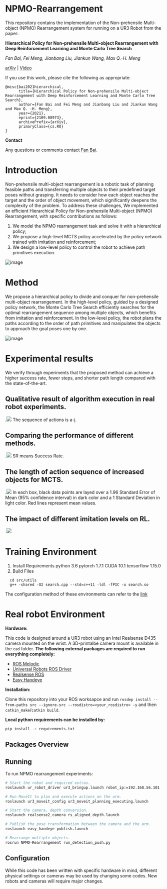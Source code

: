 # NPMO-Rearrangement
This repository contains the implementation of the Non-prehensile Multi-object (NPMO) Rearrangement system for running on a UR3 Robot from the paper:

**Hierarchical Policy for Non-prehensile Multi-object Rearrangement with Deep Reinforcement Learning and Monte Carlo Tree Search**

*Fan Bai, Fei Meng, Jianbang Liu, Jiankun Wang, Max Q.-H. Meng*

[arXiv](https://arxiv.org/abs/2109.08973) | [Video]()

If you use this work, please cite the following as appropriate:

```text
@misc{bai2021hierarchical,
      title={Hierarchical Policy for Non-prehensile Multi-object Rearrangement with Deep Reinforcement Learning and Monte Carlo Tree Search}, 
      author={Fan Bai and Fei Meng and Jianbang Liu and Jiankun Wang and Max Q. -H. Meng},
      year={2021},
      eprint={2109.08973},
      archivePrefix={arXiv},
      primaryClass={cs.RO}
}
```

**Contact**

Any questions or comments contact [Fan Bai](baifanxxx@gmail.com).


# Introduction
Non-prehensile multi-object rearrangement is a robotic task of planning feasible paths and transferring multiple objects to their predefined target poses without grasping. It needs to consider how each object reaches the target and the order of object movement, which significantly deepens the complexity of the problem. To address these challenges, We implemented an efficient Hierarchical Policy for Non-prehensile Multi-object (NPMO) Rearrangement, with specific contributions as follows:
1. We model the NPMO rearrangement task and solve it with a hierarchical policy;
2. We propose a high-level MCTS policy accelerated by the policy network trained with imitation and reinforcement;
3. We design a low-level policy to control the robot to achieve path primitives execution.

![image](https://github.com/baifanxxx/NPMO-Rearrangement/blob/main/figs/fig1.png)

# Method
We propose a hierarchical policy to divide and conquer for non-prehensile multi-object rearrangement. In the high-level policy, guided by a designed policy network, the Monte Carlo Tree Search efficiently searches for the optimal rearrangement sequence among multiple objects, which benefits from imitation and reinforcement. In the low-level policy, the robot plans the paths according to the order of path primitives and manipulates the objects to approach the goal poses one by one.

![image](https://github.com/baifanxxx/NPMO-Rearrangement/blob/main/figs/fig3_pipline.png)

# Experimental results
We verify through experiments that the proposed method can achieve a higher success rate, fewer steps, and shorter path length compared with the state-of-the-art.

## Qualitative result of algorithm execution in real robot experiments. 
.<img src="https://github.com/baifanxxx/NPMO-Rearrangement/blob/main/figs/real_exp.png"/>
The sequence of actions is a-j.

## Comparing the performance of different methods. 
.<img src="https://github.com/baifanxxx/NPMO-Rearrangement/blob/main/figs/results.png" />
SR means Success Rate.

## The length of action sequence of increased objects for MCTS. 
.<img src="https://github.com/baifanxxx/NPMO-Rearrangement/blob/main/figs/fig5.png"/>
In each box, black data points are layed over a 1.96 Standard Error of Mean (95% confidence interval) in dark color and a 1 Standard Deviation in light color. Red lines represent mean values.

## The impact of different imitation levels on RL.
.<img src="https://github.com/baifanxxx/NPMO-Rearrangement/blob/main/figs/IL_curve.png"/>

# Training Environment
1. Install Requirements
  python 3.6
  pytorch 1.7.1
  CUDA 10.1
  tensorflow 1.15.0
2. Build Files 
```
  cd src/utils
  g++ -shared -O2 search.cpp --std=c++11 -ldl -fPIC -o search.so
```
The configuration method of these environments can refer to the [link](https://github.com/HanqingWangAI/SceneMover)

# Real robot Environment

**Hardware:**

This code is designed around a UR3 robot using an Intel Realsense D435 camera mounted on the wrist. A 3D-printalbe camera mount is available in the `cad` folder. 
**The following external packages are required to run everything completely:**
* [ROS Melodic](http://wiki.ros.org/melodic/Installation)
* [Universal Robots ROS Driver](https://github.com/UniversalRobots/Universal_Robots_ROS_Driver)
* [Realsense ROS](https://github.com/IntelRealSense/realsense-ros#installation-instructions)
* [Easy Handeye](https://github.com/IFL-CAMP/easy_handeye)


**Installation:**

Clone this repository into your ROS worksapce and run `rosdep install --from-paths src --ignore-src --rosdistro=<your_rosdistro> -y` and then `catkin_make`/`catkin build`.

**Local python requirements can be installed by:**

```bash
pip install -r requirements.txt
```

## Packages Overview

## Running

To run NPMO rearrangement experiments:

```bash
# Start the robot and required extras.
roslaunch ur_robot_driver ur3_bringup.launch robot_ip:=192.168.56.101

# Run MoveIt to plan and execute actions on the arm.
roslaunch ur3_moveit_config ur3_moveit_planning_executing.launch

# Start the camera, depth conversion.
roslaunch realsense2_camera rs_aligned_depth.launch

# Publish the pose transformation between the camera and the arm.
roslaunch easy_handeye publish.launch

# Rearrange multiple objects.
rosrun NPMO-Rearrangement run_detection_push.py

```


## Configuration

While this code has been written with specific hardware in mind, different physical settings or cameras may be used by changing some codes.
New robots and cameras will require major changes.


<!--  
>### Remark
>Part of the code in this project refers to [SceneMover](https://github.com/HanqingWangAI/SceneMover), if you use the code of this project, please refer to this project and >[SceneMover](https://github.com/HanqingWangAI/SceneMover)
--> 
